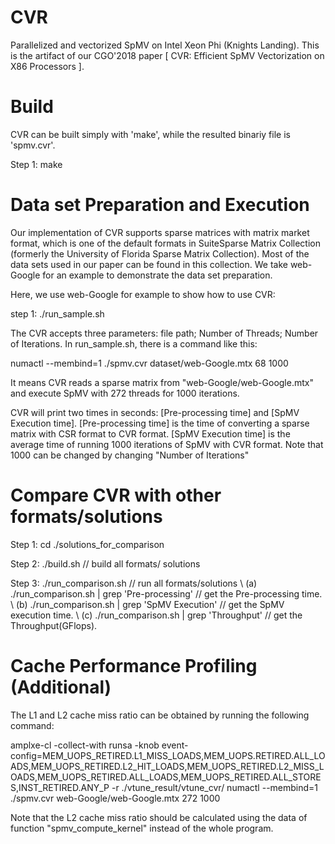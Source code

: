 # CVR
Parallelized and vectorized SpMV on Intel Xeon Phi (Knights Landing). 
This is the artifact of our CGO'2018 paper [ CVR: Efficient SpMV Vectorization on X86 Processors ].

# Build

CVR can be built simply with 'make', while the resulted binariy file is 'spmv.cvr'.

Step 1: make

# Data set Preparation and Execution
Our implementation of CVR supports sparse matrices with matrix market format, which is one of the default formats in SuiteSparse Matrix Collection (formerly the University of Florida Sparse Matrix Collection). Most of the data sets used in our paper can be found in this collection. We take web-Google for an example to demonstrate the data set preparation.

Here, we use web-Google for example to show how to use CVR:

step 1: ./run_sample.sh

The CVR accepts three parameters: file path; Number of Threads; Number of Iterations.
In run_sample.sh, there is a command like this:

numactl --membind=1 ./spmv.cvr dataset/web-Google.mtx 68 1000

It means CVR reads a sparse matrix from "web-Google/web-Google.mtx" and execute SpMV with 272 threads for 1000 iterations. 

CVR will print two times in seconds: [Pre-processing time] and [SpMV Execution time].
[Pre-processing time] is the time of converting a sparse matrix with CSR format to CVR format.
[SpMV Execution time] is the average time of running 1000 iterations of SpMV with CVR format. Note that 1000 can be changed by changing "Number of Iterations"

# Compare CVR with other formats/solutions

Step 1: cd ./solutions_for_comparison

Step 2: ./build.sh        // build all formats/ solutions

Step 3: ./run_comparison.sh     // run all formats/solutions \\
(a)     ./run_comparison.sh | grep 'Pre-processing'      // get the Pre-processing time. \\
(b)     ./run_comparison.sh | grep 'SpMV Execution'      // get the SpMV execution time. \\
(c)     ./run_comparison.sh | grep 'Throughput'          // get the Throughput(GFlops).


# Cache Performance Profiling (Additional)

The L1 and L2 cache miss ratio can be obtained by running the following command: 

amplxe-cl -collect-with runsa -knob event-config=MEM_UOPS_RETIRED.L1_MISS_LOADS,MEM_UOPS.RETIRED.ALL_LOADS,MEM_UOPS_RETIRED.L2_HIT_LOADS,MEM_UOPS_RETIRED.L2_MISS_LOADS,MEM_UOPS_RETIRED.ALL_LOADS,MEM_UOPS_RETIRED.ALL_STORES,INST_RETIRED.ANY_P -r ./vtune_result/vtune_cvr/ numactl --membind=1 ./spmv.cvr web-Google/web-Google.mtx 272 1000

Note that the L2 cache miss ratio should be calculated using the data of function "spmv_compute_kernel" instead of the whole program.


